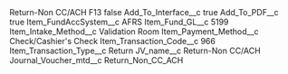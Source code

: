 <?xml version="1.0" encoding="UTF-8"?>
<CustomMetadata xmlns="http://soap.sforce.com/2006/04/metadata" xmlns:xsi="http://www.w3.org/2001/XMLSchema-instance" xmlns:xsd="http://www.w3.org/2001/XMLSchema">
    <label>Return-Non CC/ACH F13</label>
    <protected>false</protected>
    <values>
        <field>Add_To_Interface__c</field>
        <value xsi:type="xsd:boolean">true</value>
    </values>
    <values>
        <field>Add_To_PDF__c</field>
        <value xsi:type="xsd:boolean">true</value>
    </values>
    <values>
        <field>Item_FundAccSystem__c</field>
        <value xsi:type="xsd:string">AFRS</value>
    </values>
    <values>
        <field>Item_Fund_GL__c</field>
        <value xsi:type="xsd:string">5199</value>
    </values>
    <values>
        <field>Item_Intake_Method__c</field>
        <value xsi:type="xsd:string">Validation Room</value>
    </values>
    <values>
        <field>Item_Payment_Method__c</field>
        <value xsi:type="xsd:string">Check/Cashier&apos;s Check</value>
    </values>
    <values>
        <field>Item_Transaction_Code__c</field>
        <value xsi:type="xsd:string">966</value>
    </values>
    <values>
        <field>Item_Transaction_Type__c</field>
        <value xsi:type="xsd:string">Return</value>
    </values>
    <values>
        <field>JV_name__c</field>
        <value xsi:type="xsd:string">Return-Non CC/ACH</value>
    </values>
    <values>
        <field>Journal_Voucher_mtd__c</field>
        <value xsi:type="xsd:string">Return_Non_CC_ACH</value>
    </values>
</CustomMetadata>
